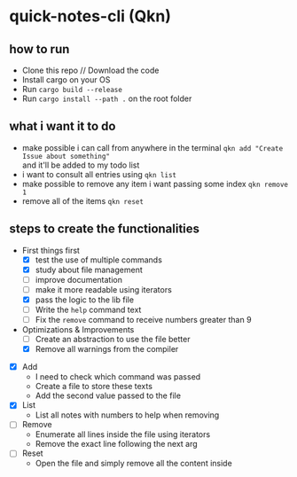 # quick-notes-cli (Qkn)


## how to run

- Clone this repo // Download the code
- Install cargo on your OS
- Run `cargo build --release`
- Run `cargo install --path .` on the root folder

## what i want it to do

- make possible i can call from anywhere in the terminal `qkn add "Create Issue about something"`  
and it'll be added to my todo list
- i want to consult all entries using `qkn list`
- make possible to remove any item i want passing some index `qkn remove 1`
- remove all of the items `qkn reset`

## steps to create the functionalities

- First things first
  - [x] test the use of multiple commands
  - [x] study about file management
  - [ ] improve documentation
  - [ ] make it more readable using iterators
  - [x] pass the logic to the lib file
  - [ ] Write the `help` command text
  - [ ] Fix the `remove` command to receive numbers greater than 9

- Optimizations & Improvements
  - [ ] Create an abstraction to use the file better
  - [x] Remove all warnings from the compiler

- [x] Add
  - I need to check which command was passed
  - Create a file to store these texts
  - Add the second value passed to the file
- [x] List
  - List all notes with numbers to help when removing
- [ ] Remove
  - Enumerate all lines inside the file using iterators
  - Remove the exact line following the next arg
- [ ] Reset
  - Open the file and simply remove all the content inside
